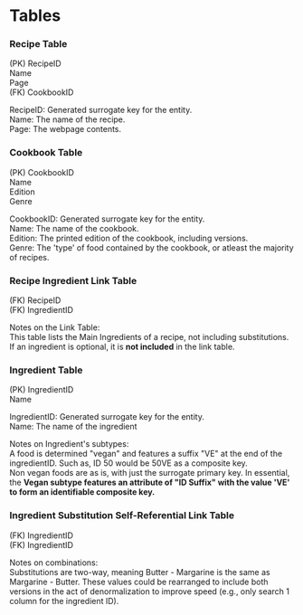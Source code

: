 # Tables
### Recipe Table

(PK) RecipeID  
Name  
Page  
(FK) CookbookID   

RecipeID: Generated surrogate key for the entity.  
Name: The name of the recipe.  
Page: The webpage contents.  

### Cookbook Table

(PK) CookbookID  
Name  
Edition  
Genre  

CookbookID: Generated surrogate key for the entity.  
Name: The name of the cookbook.  
Edition: The printed edition of the cookbook, including versions.  
Genre: The 'type' of food contained by the cookbook, or atleast the majority of recipes.  

### Recipe Ingredient Link Table
(FK) RecipeID  
(FK) IngredientID  

Notes on the Link Table:  
This table lists the Main Ingredients of a recipe, not including substitutions. If an ingredient is optional, it is **not included** in the link table. 

### Ingredient Table
(PK) IngredientID  
Name  

IngredientID: Generated surrogate key for the entity.  
Name: The name of the ingredient

Notes on Ingredient's subtypes:  
A food is determined "vegan" and features a suffix "VE" at the end of the ingredientID. Such as, ID 50 would be 50VE as a composite key.  
Non vegan foods are as is, with just the surrogate primary key. In essential, the **Vegan subtype features an attribute of "ID Suffix" with the value 'VE' to form an identifiable composite key.**

### Ingredient Substitution Self-Referential Link Table
(FK) IngredientID  
(FK) IngredientID  

Notes on combinations:  
Substitutions are two-way, meaning Butter - Margarine is the same as Margarine - Butter. These values could be rearranged to include both versions in the act of denormalization to improve speed (e.g., only search 1 column for the ingredient ID).




